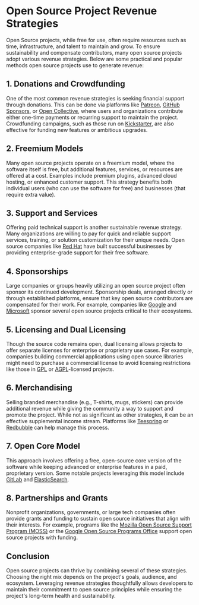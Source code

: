 # Open Source Project Revenue Strategies

Open Source projects, while free for use, often require resources such as time, infrastructure, and talent to maintain and grow. To ensure sustainability and compensate contributors, many open source projects adopt various revenue strategies. Below are some practical and popular methods open source projects use to generate revenue:

## 1. Donations and Crowdfunding
One of the most common revenue strategies is seeking financial support through donations. This can be done via platforms like [Patreon](https://www.patreon.com), [GitHub Sponsors](https://github.com/sponsors), or [Open Collective](https://opencollective.com), where users and organizations contribute either one-time payments or recurring support to maintain the project. Crowdfunding campaigns, such as those run on [Kickstarter](https://www.kickstarter.com), are also effective for funding new features or ambitious upgrades.

## 2. Freemium Models
Many open source projects operate on a freemium model, where the software itself is free, but additional features, services, or resources are offered at a cost. Examples include premium plugins, advanced cloud hosting, or enhanced customer support. This strategy benefits both individual users (who can use the software for free) and businesses (that require extra value).

## 3. Support and Services
Offering paid technical support is another sustainable revenue strategy. Many organizations are willing to pay for quick and reliable support services, training, or solution customization for their unique needs. Open source companies like [Red Hat](https://www.redhat.com) have built successful businesses by providing enterprise-grade support for their free software.

## 4. Sponsorships
Large companies or groups heavily utilizing an open source project often sponsor its continued development. Sponsorship deals, arranged directly or through established platforms, ensure that key open source contributors are compensated for their work. For example, companies like [Google](https://opensource.google) and [Microsoft](https://opensource.microsoft.com) sponsor several open source projects critical to their ecosystems.

## 5. Licensing and Dual Licensing
Though the source code remains open, dual licensing allows projects to offer separate licenses for enterprise or proprietary use cases. For example, companies building commercial applications using open source libraries might need to purchase a commercial license to avoid licensing restrictions like those in [GPL](https://www.gnu.org/licenses/gpl-3.0.en.html) or [AGPL](https://www.gnu.org/licenses/agpl-3.0.en.html)-licensed projects.

## 6. Merchandising
Selling branded merchandise (e.g., T-shirts, mugs, stickers) can provide additional revenue while giving the community a way to support and promote the project. While not as significant as other strategies, it can be an effective supplemental income stream. Platforms like [Teespring](https://www.teespring.com) or [Redbubble](https://www.redbubble.com) can help manage this process.

## 7. Open Core Model
This approach involves offering a free, open-source core version of the software while keeping advanced or enterprise features in a paid, proprietary version. Some notable projects leveraging this model include [GitLab](https://about.gitlab.com) and [ElasticSearch](https://www.elastic.co).

## 8. Partnerships and Grants
Nonprofit organizations, governments, or large tech companies often provide grants and funding to sustain open source initiatives that align with their interests. For example, programs like the [Mozilla Open Source Support Program (MOSS)](https://www.mozilla.org/en-US/moss/) or the [Google Open Source Programs Office](https://opensource.google) support open source projects with funding.

## Conclusion
Open source projects can thrive by combining several of these strategies. Choosing the right mix depends on the project's goals, audience, and ecosystem. Leveraging revenue strategies thoughtfully allows developers to maintain their commitment to open source principles while ensuring the project's long-term health and sustainability.